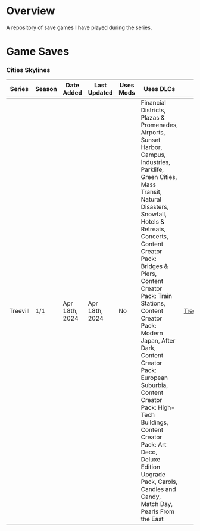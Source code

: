 # Overview
A repository of save games I have played during the series.

# Game Saves
### Cities Skylines
| Series | Season | Date Added | Last Updated | Uses Mods | Uses DLCs | Save Download |
| --- | --- | --- | --- | --- | --- | --- |
| Treevill | 1/1 | Apr 18th, 2024 | Apr 18th, 2024 | No | Financial Districts, Plazas & Promenades, Airports, Sunset Harbor, Campus, Industries, Parklife, Green Cities, Mass Transit, Natural Disasters, Snowfall, Hotels & Retreats, Concerts, Content Creator Pack: Bridges & Piers, Content Creator Pack: Train Stations, Content Creator Pack: Modern Japan, After Dark, Content Creator Pack: European Suburbia, Content Creator Pack: High-Tech Buildings, Content Creator Pack: Art Deco, Deluxe Edition Upgrade Pack, Carols, Candles and Candy, Match Day, Pearls From the East | [Treevill_YouTube_Series_Map.zip](https://github.com/northwesttrees-gaming/game-saves/files/15030311/Treevill_YouTube_Series_Map.zip) |

